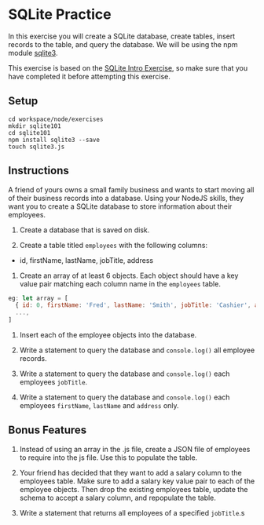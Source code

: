 # SQLite Practice

In this exercise you will create a SQLite database, create tables, insert records to the table, and query the database. We will be using the npm module [sqlite3](https://www.npmjs.com/package/sqlite3).

This exercise is based on the [SQLite Intro Exercise](12-SQLite_create_db.md), so make sure that you have completed it before attempting this exercise.


## Setup

```
cd workspace/node/exercises
mkdir sqlite101
cd sqlite101
npm install sqlite3 --save
touch sqlite3.js
```

## Instructions

A friend of yours owns a small family business and wants to start moving all of their business records into a database. Using your NodeJS skills, they want you to create a SQLite database to store information about their employees.

1. Create a database that is saved on disk.

1. Create a table titled `employees` with the following columns:
  - id, firstName, lastName, jobTitle, address

1. Create an array of at least 6 objects. Each object should have a key value pair matching each column name in the `employees` table.
  ```js
  eg: let array = [
    { id: 0, firstName: 'Fred', lastName: 'Smith', jobTitle: 'Cashier', address: '500 Somewhere Lane' },
    ...,
  ]
  ```  

1. Insert each of the employee objects into the database.

1. Write a statement to query the database and `console.log()` all employee records.

1. Write a statement to query the database and `console.log()` each employees `jobTitle`.

1. Write a statement to query the database and `console.log()` each employees `firstName`, `lastName` and `address` only.

## Bonus Features

1. Instead of using an array in the .js file, create a JSON file of employees to require into the js file. Use this to populate the table.

1. Your friend has decided that they want to add a salary column to the employees table. Make sure to add a salary key value pair to each of the employee objects. Then drop the existing employees table, update the schema to accept a salary column, and repopulate the table.

1. Write a statement that returns all employees of a specified `jobTitle`.s